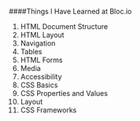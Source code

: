 ####Things I Have Learned at Bloc.io

1. HTML Document Structure
1. HTML Layout
1. Navigation
1. Tables
1. HTML Forms
1. Media
1. Accessibility
1. CSS Basics
1. CSS Properties and Values
1. Layout
1. CSS Frameworks
